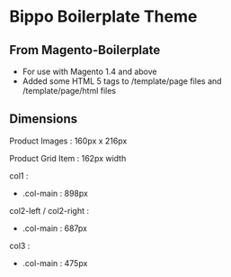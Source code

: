 Bippo Boilerplate Theme
=======================

From Magento-Boilerplate
------------------------
- For use with Magento 1.4 and above
- Added some HTML 5 tags to /template/page files and /template/page/html files

Dimensions
----------

Product Images : 160px x 216px

Product Grid Item : 162px width

col1 :

- .col-main : 898px

col2-left / col2-right :

- .col-main : 687px

col3 :

- .col-main : 475px
